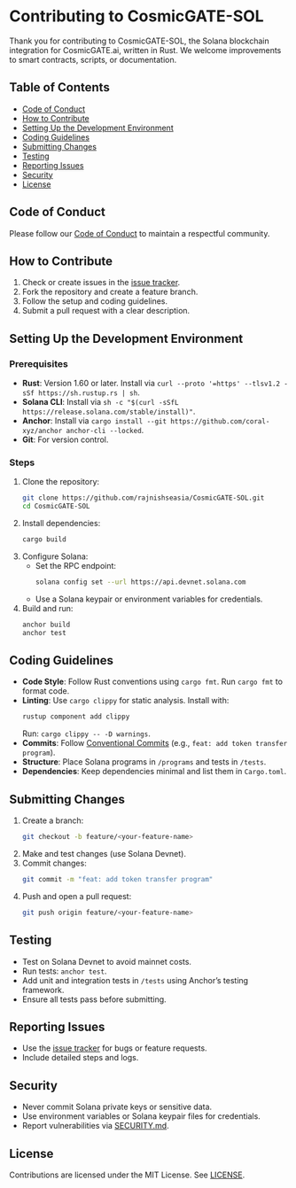 # Contributing to CosmicGATE-SOL

Thank you for contributing to CosmicGATE-SOL, the Solana blockchain integration for CosmicGATE.ai, written in Rust. We welcome improvements to smart contracts, scripts, or documentation.

## Table of Contents
- [Code of Conduct](#code-of-conduct)
- [How to Contribute](#how-to-contribute)
- [Setting Up the Development Environment](#setting-up-the-development-environment)
- [Coding Guidelines](#coding-guidelines)
- [Submitting Changes](#submitting-changes)
- [Testing](#testing)
- [Reporting Issues](#reporting-issues)
- [Security](#security)
- [License](#license)

## Code of Conduct
Please follow our [Code of Conduct](CODE_OF_CONDUCT.md) to maintain a respectful community.

## How to Contribute
1. Check or create issues in the [issue tracker](https://github.com/rajnishseasia/CosmicGATE-SOL/issues).
2. Fork the repository and create a feature branch.
3. Follow the setup and coding guidelines.
4. Submit a pull request with a clear description.

## Setting Up the Development Environment
### Prerequisites
- **Rust**: Version 1.60 or later. Install via `curl --proto '=https' --tlsv1.2 -sSf https://sh.rustup.rs | sh`.
- **Solana CLI**: Install via `sh -c "$(curl -sSfL https://release.solana.com/stable/install)"`.
- **Anchor**: Install via `cargo install --git https://github.com/coral-xyz/anchor anchor-cli --locked`.
- **Git**: For version control.

### Steps
1. Clone the repository:
   ```bash
   git clone https://github.com/rajnishseasia/CosmicGATE-SOL.git
   cd CosmicGATE-SOL
   ```
2. Install dependencies:
   ```bash
   cargo build
   ```
3. Configure Solana:
   - Set the RPC endpoint:
     ```bash
     solana config set --url https://api.devnet.solana.com
     ```
   - Use a Solana keypair or environment variables for credentials.
4. Build and run:
   ```bash
   anchor build
   anchor test
   ```

## Coding Guidelines
- **Code Style**: Follow Rust conventions using `cargo fmt`. Run `cargo fmt` to format code.
- **Linting**: Use `cargo clippy` for static analysis. Install with:
   ```bash
   rustup component add clippy
   ```
   Run: `cargo clippy -- -D warnings`.
- **Commits**: Follow [Conventional Commits](https://www.conventionalcommits.org/) (e.g., `feat: add token transfer program`).
- **Structure**: Place Solana programs in `/programs` and tests in `/tests`.
- **Dependencies**: Keep dependencies minimal and list them in `Cargo.toml`.

## Submitting Changes
1. Create a branch:
   ```bash
   git checkout -b feature/<your-feature-name>
   ```
2. Make and test changes (use Solana Devnet).
3. Commit changes:
   ```bash
   git commit -m "feat: add token transfer program"
   ```
4. Push and open a pull request:
   ```bash
   git push origin feature/<your-feature-name>
   ```

## Testing
- Test on Solana Devnet to avoid mainnet costs.
- Run tests: `anchor test`.
- Add unit and integration tests in `/tests` using Anchor’s testing framework.
- Ensure all tests pass before submitting.

## Reporting Issues
- Use the [issue tracker](https://github.com/rajnishseasia/CosmicGATE-SOL/issues) for bugs or feature requests.
- Include detailed steps and logs.

## Security
- Never commit Solana private keys or sensitive data.
- Use environment variables or Solana keypair files for credentials.
- Report vulnerabilities via [SECURITY.md](SECURITY.md).

## License
Contributions are licensed under the MIT License. See [LICENSE](LICENSE).
